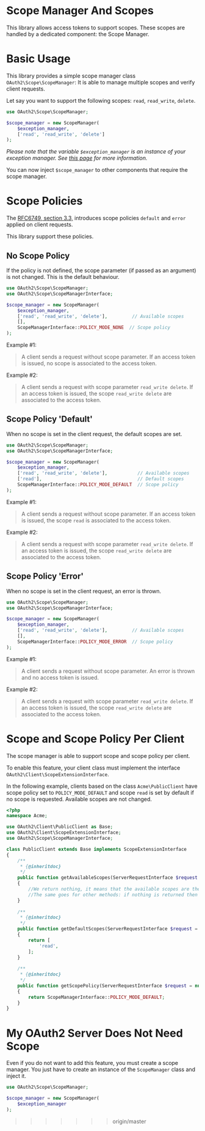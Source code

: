 Scope Manager And Scopes
========================

This library allows access tokens to support scopes.
These scopes are handled by a dedicated component: the Scope Manager.

# Basic Usage

This library provides a simple scope manager class `OAuth2\Scope\ScopeManager`:
It is able to manage multiple scopes and verify client requests.

Let say you want to support the following scopes: `read`, `read_write`, `delete`.


```php
use OAuth2\Scope\ScopeManager;

$scope_manager = new ScopeManager(
    $exception_manager,
    ['read', 'read_write', 'delete']
);
```

*Please note that the variable `$exception_manager` is an instance of your exception manager. See [this page](exception.md) for more information.*

You can now inject `$scope_manager` to other components that require the scope manager.

# Scope Policies

The [RFC6749, section 3.3,](https://tools.ietf.org/html/rfc6749#section-3.3) introduces scope policies `default` and `error` applied on client requests.

This library support these policies.

## No Scope Policy

If the policy is not defined, the scope parameter (if passed as an argument) is not changed. This is the default behaviour.

```php
use OAuth2\Scope\ScopeManager;
use OAuth2\Scope\ScopeManagerInterface;

$scope_manager = new ScopeManager(
    $exception_manager,
    ['read', 'read_write', 'delete'],         // Available scopes
    [],
    ScopeManagerInterface::POLICY_MODE_NONE  // Scope policy
);
```

Example #1:

> A client sends a request without scope parameter. If an access token is issued, no scope is associated to the access token.

Example #2:

> A client sends a request with scope parameter `read_write delete`. If an access token is issued, the scope `read_write delete` are associated to the access token.

## Scope Policy 'Default'

When no scope is set in the client request, the default scopes are set.

```php
use OAuth2\Scope\ScopeManager;
use OAuth2\Scope\ScopeManagerInterface;

$scope_manager = new ScopeManager(
    $exception_manager,
    ['read', 'read_write', 'delete'],           // Available scopes
    ['read'],                                   // Default scopes
    ScopeManagerInterface::POLICY_MODE_DEFAULT  // Scope policy
);
```

Example #1:

> A client sends a request without scope parameter. If an access token is issued, the scope `read` is associated to the access token.

Example #2:

> A client sends a request with scope parameter `read_write delete`. If an access token is issued, the scope `read_write delete` are associated to the access token.

## Scope Policy 'Error'

When no scope is set in the client request, an error is thrown.

```php
use OAuth2\Scope\ScopeManager;
use OAuth2\Scope\ScopeManagerInterface;

$scope_manager = new ScopeManager(
    $exception_manager,
    ['read', 'read_write', 'delete'],         // Available scopes
    [], 
    ScopeManagerInterface::POLICY_MODE_ERROR  // Scope policy
);
```

Example #1:

> A client sends a request without scope parameter. An error is thrown and no access token is issued.

Example #2:

> A client sends a request with scope parameter `read_write delete`. If an access token is issued, the scope `read_write delete` are associated to the access token.

# Scope and Scope Policy Per Client

The scope manager is able to support scope and scope policy per client.

To enable this feature, your client class must implement the interface `OAuth2\Client\ScopeExtensionInterface`.

In the following example, clients based on the class `Acme\PublicClient` have scope policy set to `POLICY_MODE_DEFAULT` and scope `read` is set by default if no scope is requested.
Available scopes are not changed.

```php
<?php
namespace Acme;

use OAuth2\Client\PublicClient as Base;
use OAuth2\Client\ScopeExtensionInterface;
use OAuth2\Scope\ScopeManagerInterface;

class PublicClient extends Base implements ScopeExtensionInterface
{
    /**
     * {@inheritdoc}
     */
    public function getAvailableScopes(ServerRequestInterface $request = null)
    {
        //We return nothing, it means that the available scopes are the same as those set in the scope manager.
        //The same goes for other methods: if nothing is returned then the scope manager parameter is used.
    }
    
    /**
     * {@inheritdoc}
     */
    public function getDefaultScopes(ServerRequestInterface $request = null)
    {
        return [
            'read',
        ];
    }
    
    /**
     * {@inheritdoc}
     */
    public function getScopePolicy(ServerRequestInterface $request = null)
    {
        return ScopeManagerInterface::POLICY_MODE_DEFAULT;
    }
}
```

# My OAuth2 Server Does Not Need Scope

Even if you do not want to add this feature, you must create a scope manager.
You just have to create an instance of the `ScopeManager` class and inject it.

```php
use OAuth2\Scope\ScopeManager;

$scope_manager = new ScopeManager(
    $exception_manager
);
```
>>>>>>> origin/master
